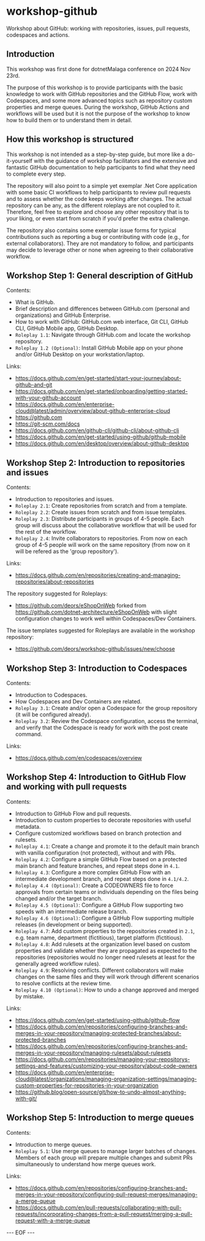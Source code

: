 # workshop-github

Workshop about GitHub: working with repositories, issues, pull requests, codespaces and actions.

## Introduction

This workshop was first done for dotnetMalaga conference on 2024 Nov 23rd.

The purpose of this workshop is to provide participants with the basic knowledge to work with GitHub repositories and the GitHub Flow, work with Codespaces, and some more advanced topics such as repository custom properties and merge queues. During the workshop, GitHub Actions and workflows will be used but it is not the purpose of the workshop to know how to build them or to understand them in detail.

## How this workshop is structured

This workshop is not intended as a step-by-step guide, but more like a do-it-yourself with the guidance of workshop facilitators and the extensive and fantastic GitHub documentation to help participants to find what they need to complete every step.

The repository will also point to a simple yet exemplar .Net Core application with some basic CI workflows to help participants to review pull requests and to assess whether the code keeps working after changes. The actual repository can be any, as the different roleplays are not coupled to it. Therefore, feel free to explore and choose any other repository that is to your liking, or even start from scratch if you'd prefer the extra challenge.

The repository also contains some exemplar issue forms for typical contributions such as reporting a bug or contributing with code (e.g., for external collaborators). They are not mandatory to follow, and participants may decide to leverage other or none when agreeing to their collaborative workflow.

## Workshop Step 1: General description of GitHub

Contents:

- What is GitHub.
- Brief description and differences between GitHub.com (personal and organizations) and GitHub Enterprise.
- How to work with GitHub: GitHub.com web interface, Git CLI, GitHub CLI, GitHub Mobile app, GitHub Desktop.
- ```Roleplay 1.1```: Navigate through GitHub.com and locate the workshop repository.
- ```Roleplay 1.2 (Optional)```: Install GitHub Mobile app on your phone and/or GitHub Desktop on your workstation/laptop.

Links:

- <https://docs.github.com/en/get-started/start-your-journey/about-github-and-git>
- <https://docs.github.com/en/get-started/onboarding/getting-started-with-your-github-account>
- <https://docs.github.com/en/enterprise-cloud@latest/admin/overview/about-github-enterprise-cloud>
- <https://github.com>
- <https://git-scm.com/docs>
- <https://docs.github.com/en/github-cli/github-cli/about-github-cli>
- <https://docs.github.com/en/get-started/using-github/github-mobile>
- <https://docs.github.com/en/desktop/overview/about-github-desktop>

## Workshop Step 2: Introduction to repositories and issues

Contents:

- Introduction to repositories and issues.
- ```Roleplay 2.1```: Create repositories from scratch and from a template.
- ```Roleplay 2.2```: Create issues from scratch and from issue templates.
- ```Roleplay 2.3```: Distribute participants in groups of 4-5 people. Each group will discuss about the collaborative workflow that will be used for the rest of the workflow.
- ```Roleplay 2.4```: Invite collaborators to repositories. From now on each group of 4-5 people will work on the same repository (from now on it will be refered as the 'group repository').

Links:

- <https://docs.github.com/en/repositories/creating-and-managing-repositories/about-repositories>

The repository suggested for Roleplays:

- <https://github.com/deors/eShopOnWeb> forked from <https://github.com/dotnet-architecture/eShopOnWeb> with slight configuration changes to work well within Codespaces/Dev Containers.

The issue templates suggested for Roleplays are available in the workshop repository:

- <https://github.com/deors/workshop-github/issues/new/choose>

## Workshop Step 3: Introduction to Codespaces

Contents:

- Introduction to Codespaces.
- How Codespaces and Dev Containers are related.
- ```Roleplay 3.1```: Create and/or open a Codespace for the group repository (it will be configured already).
- ```Roleplay 3.2```: Review the Codespace configuration, access the terminal, and verify that the Codespace is ready for work with the post create command.

Links:

- <https://docs.github.com/en/codespaces/overview>

## Workshop Step 4: Introduction to GitHub Flow and working with pull requests

Contents:

- Introduction to GitHub Flow and pull requests.
- Introduction to custom properties to decorate repositories with useful metadata.
- Configure customized workflows based on branch protection and rulesets.
- ```Roleplay 4.1```: Create a change and promote it to the default main branch with vanilla configuration (not protected), without and with PRs.
- ```Roleplay 4.2```: Configure a simple GitHub Flow based on a protected main branch and feature branches, and repeat steps done in ```4.1```.
- ```Roleplay 4.3```: Configure a more complex GitHub Flow with an intermediate development branch, and repeat steps done in ```4.1/4.2```.
- ```Roleplay 4.4 (Optional)```: Create a CODEOWNERS file to force approvals from certain teams or individuals depending on the files being changed and/or the target branch.
- ```Roleplay 4.5 (Optional)```: Configure a GitHub Flow supporting two speeds with an intermediate release branch.
- ```Roleplay 4.6 (Optional)```: Configure a GitHub Flow supporting multiple releases (in development or being supported).
- ```Roleplay 4.7```: Add custom properties to the repositories created in ```2.1```, e.g. team name, department (fictitious), target platform (fictitious).
- ```Roleplay 4.8```: Add rulesets at the organization level based on custom properties and validate whether they are propagated as expected to the repositories (repositories would no longer need rulesets at least for the generally agreed workflow rules).
- ```Roleplay 4.9```: Resolving conflicts. Different collaborators will make changes on the same files and they will work through different scenarios to resolve conflicts at the review time.
- ```Roleplay 4.10 (Optional)```: How to undo a change approved and merged by mistake.

Links:

- <https://docs.github.com/en/get-started/using-github/github-flow>
- <https://docs.github.com/en/repositories/configuring-branches-and-merges-in-your-repository/managing-protected-branches/about-protected-branches>
- <https://docs.github.com/en/repositories/configuring-branches-and-merges-in-your-repository/managing-rulesets/about-rulesets>
- <https://docs.github.com/en/repositories/managing-your-repositorys-settings-and-features/customizing-your-repository/about-code-owners>
- <https://docs.github.com/en/enterprise-cloud@latest/organizations/managing-organization-settings/managing-custom-properties-for-repositories-in-your-organization>
- <https://github.blog/open-source/git/how-to-undo-almost-anything-with-git/>

## Workshop Step 5: Introduction to merge queues

Contents:

- Introduction to merge queues.
- ```Roleplay 5.1```: Use merge queues to manage larger batches of changes. Members of each group will prepare multiple changes and submit PRs simultaneously to understand how merge queues work.

Links:

- <https://docs.github.com/en/repositories/configuring-branches-and-merges-in-your-repository/configuring-pull-request-merges/managing-a-merge-queue>
- <https://docs.github.com/en/pull-requests/collaborating-with-pull-requests/incorporating-changes-from-a-pull-request/merging-a-pull-request-with-a-merge-queue>

--- EOF ---
